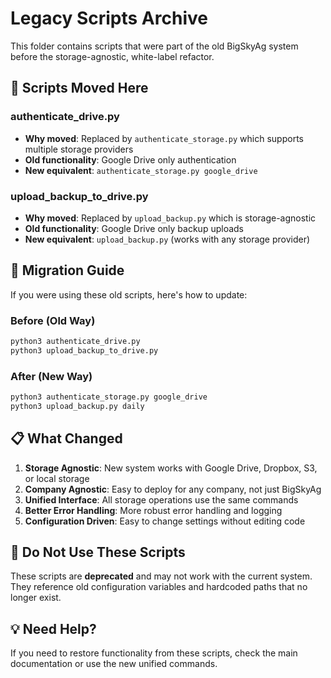 # Legacy Scripts Archive

This folder contains scripts that were part of the old BigSkyAg system before the storage-agnostic, white-label refactor.

## 📁 **Scripts Moved Here**

### **authenticate_drive.py**
- **Why moved**: Replaced by `authenticate_storage.py` which supports multiple storage providers
- **Old functionality**: Google Drive only authentication
- **New equivalent**: `authenticate_storage.py google_drive`

### **upload_backup_to_drive.py**
- **Why moved**: Replaced by `upload_backup.py` which is storage-agnostic
- **Old functionality**: Google Drive only backup uploads
- **New equivalent**: `upload_backup.py` (works with any storage provider)

## 🔄 **Migration Guide**

If you were using these old scripts, here's how to update:

### **Before (Old Way)**
```bash
python3 authenticate_drive.py
python3 upload_backup_to_drive.py
```

### **After (New Way)**
```bash
python3 authenticate_storage.py google_drive
python3 upload_backup.py daily
```

## 📋 **What Changed**

1. **Storage Agnostic**: New system works with Google Drive, Dropbox, S3, or local storage
2. **Company Agnostic**: Easy to deploy for any company, not just BigSkyAg
3. **Unified Interface**: All storage operations use the same commands
4. **Better Error Handling**: More robust error handling and logging
5. **Configuration Driven**: Easy to change settings without editing code

## 🚨 **Do Not Use These Scripts**

These scripts are **deprecated** and may not work with the current system. They reference old configuration variables and hardcoded paths that no longer exist.

## 💡 **Need Help?**

If you need to restore functionality from these scripts, check the main documentation or use the new unified commands.
